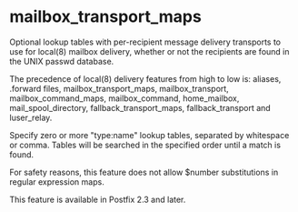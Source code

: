 # mailbox_transport_maps 

 Optional lookup tables with per-recipient message delivery
transports to use for local(8) mailbox delivery, whether or not the
recipients are found in the UNIX passwd database. 

 The precedence of local(8) delivery features from high to low
is: aliases, .forward files, mailbox_transport_maps, mailbox_transport,
mailbox_command_maps, mailbox_command, home_mailbox, mail_spool_directory,
fallback_transport_maps, fallback_transport and luser_relay.  


Specify zero or more "type:name" lookup tables, separated by
whitespace or comma. Tables will be searched in the specified order
until a match is found.


 For safety reasons, this feature does not allow $number
substitutions in regular expression maps. 

 This feature is available in Postfix 2.3 and later. 


